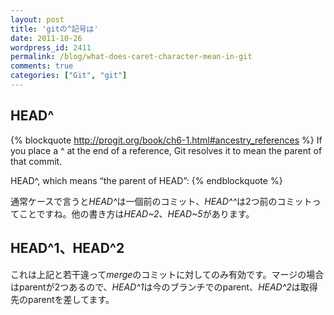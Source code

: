 ```yaml
---
layout: post
title: 'gitの^記号は'
date: 2011-10-26
wordpress_id: 2411
permalink: /blog/what-does-caret-character-mean-in-git
comments: true
categories: ["Git", "git"]
---
```

## HEAD^
{% blockquote http://progit.org/book/ch6-1.html#ancestry_references %}
If you place a ^ at the end of a reference, Git resolves it to mean the parent of that commit.

HEAD^, which means “the parent of HEAD”:
{% endblockquote %}

通常ケースで言うと*HEAD^</em>は一個前のコミット、<em>HEAD^^</em>は2つ前のコミットってことですね。他の書き方は<em>HEAD~2</em>、<em>HEAD~5*があります。

## HEAD^1、HEAD^2
これは上記と若干違って*merge</em>のコミットに対してのみ有効です。マージの場合はparentが2つあるので、<em>HEAD^1</em>は今のブランチでのparent、<em>HEAD^2*は取得先のparentを差してます。
